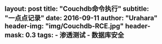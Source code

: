 layout:     post
title:      "Couchdb命令执行"
subtitle:   "一点点记录"
date:       2016-09-11
author:     "Urahara"
header-img: "img/Couchdb-RCE.jpg"
header-mask: 0.3
tags:
    - 渗透测试
    - 数据库安全
---

